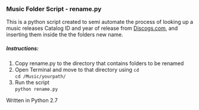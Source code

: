 ###  Music Folder Script - rename.py

This is a python script created to semi automate the process of looking up a music releases Catalog ID and year of release from [Discogs.com](http://www.discogs.com/), and inserting them inside the the folders new name.


##### Instructions:
1. Copy rename.py to the directory that contains folders to be renamed
2. Open Terminal and move to that directory using `cd`  
  `cd /Music/yourpath/`
3. Run the script  
  `python rename.py`


Written in Python 2.7
